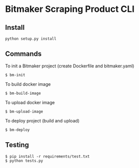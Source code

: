 # Bitmaker Scraping Product CLI

## Install

```
python setup.py install
```

## Commands

To init a Bitmaker project (create Dockerfile and bitmaker.yaml)

```
$ bm-init
```

To build docker image

```
$ bm-build-image
```

To upload docker image

```
$ bm-upload-image
```

To deploy project (build and upload)

```
$ bm-deploy
```

## Testing

```
$ pip install -r requirements/test.txt
$ python tests.py
```
